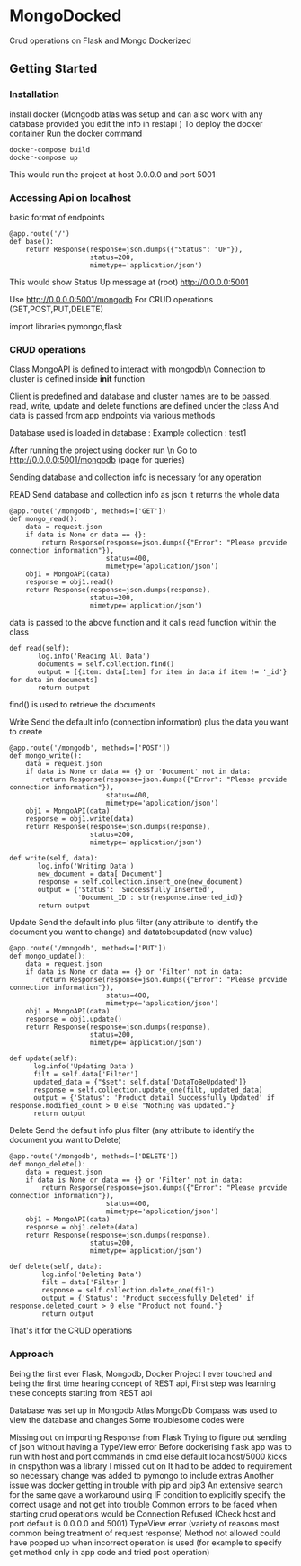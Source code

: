 # MongoDocked
 Crud operations on Flask and Mongo Dockerized
## Getting Started
### Installation
install docker
(Mongodb atlas was setup and can also work with any database provided you edit the info in restapi )
To deploy the docker container
Run the docker command
```
docker-compose build
docker-compose up
```
This would run the project at host 0.0.0.0 and port 5001

### Accessing Api on localhost

basic format of endpoints
```
@app.route('/')
def base():
    return Response(response=json.dumps({"Status": "UP"}),
                    status=200,
                    mimetype='application/json')
```
This would show Status Up message at (root) http://0.0.0.0:5001

Use http://0.0.0.0:5001/mongodb
For CRUD operations (GET,POST,PUT,DELETE)

import libraries pymongo,flask
### CRUD operations

Class MongoAPI is defined to interact with mongodb\n
Connection to cluster is defined inside __init__ function

Client is predefined and database and cluster names are to be passed.
read, write, update and delete functions are defined under the class
And data is passed from app endpoints via various methods

Database used is loaded in
database : Example
collection : test1

After running the project using docker run \n
Go to http://0.0.0.0:5001/mongodb (page for queries)

Sending database and collection info is necessary for any operation

READ
Send database and collection info as json it returns the whole data
```
@app.route('/mongodb', methods=['GET'])
def mongo_read():
    data = request.json
    if data is None or data == {}:
        return Response(response=json.dumps({"Error": "Please provide connection information"}),
                        status=400,
                        mimetype='application/json')
    obj1 = MongoAPI(data)
    response = obj1.read()
    return Response(response=json.dumps(response),
                    status=200,
                    mimetype='application/json')
```
data is passed to the above function and it calls read function within the class
```
def read(self):
       log.info('Reading All Data')
       documents = self.collection.find()
       output = [{item: data[item] for item in data if item != '_id'} for data in documents]
       return output
```
find() is used to retrieve the documents

Write
Send the default info (connection information) plus the data you want to create
```
@app.route('/mongodb', methods=['POST'])
def mongo_write():
    data = request.json
    if data is None or data == {} or 'Document' not in data:
        return Response(response=json.dumps({"Error": "Please provide connection information"}),
                        status=400,
                        mimetype='application/json')
    obj1 = MongoAPI(data)
    response = obj1.write(data)
    return Response(response=json.dumps(response),
                    status=200,
                    mimetype='application/json')
```

```
def write(self, data):
       log.info('Writing Data')
       new_document = data['Document']
       response = self.collection.insert_one(new_document)
       output = {'Status': 'Successfully Inserted',
                 'Document_ID': str(response.inserted_id)}
       return output

```
Update
Send the default info plus filter (any attribute to identify the document you want to change) and datatobeupdated (new value)
```
@app.route('/mongodb', methods=['PUT'])
def mongo_update():
    data = request.json
    if data is None or data == {} or 'Filter' not in data:
        return Response(response=json.dumps({"Error": "Please provide connection information"}),
                        status=400,
                        mimetype='application/json')
    obj1 = MongoAPI(data)
    response = obj1.update()
    return Response(response=json.dumps(response),
                    status=200,
                    mimetype='application/json')
```

```
def update(self):
      log.info('Updating Data')
      filt = self.data['Filter']
      updated_data = {"$set": self.data['DataToBeUpdated']}
      response = self.collection.update_one(filt, updated_data)
      output = {'Status': 'Product detail Successfully Updated' if response.modified_count > 0 else "Nothing was updated."}
      return output

```
Delete
Send the default info plus filter (any attribute to identify the document you want to Delete)
```
@app.route('/mongodb', methods=['DELETE'])
def mongo_delete():
    data = request.json
    if data is None or data == {} or 'Filter' not in data:
        return Response(response=json.dumps({"Error": "Please provide connection information"}),
                        status=400,
                        mimetype='application/json')
    obj1 = MongoAPI(data)
    response = obj1.delete(data)
    return Response(response=json.dumps(response),
                    status=200,
                    mimetype='application/json')
```
```
def delete(self, data):
        log.info('Deleting Data')
        filt = data['Filter']
        response = self.collection.delete_one(filt)
        output = {'Status': 'Product successfully Deleted' if response.deleted_count > 0 else "Product not found."}
        return output

```

That's it for the CRUD operations

### Approach

Being the first ever Flask, Mongodb, Docker Project I ever touched and being the first time hearing concept of REST api,
First step was learning these concepts starting from REST api

Database was set up in Mongodb Atlas
MongoDb Compass was used to view the database and changes
Some troublesome codes were

Missing out on importing Response from Flask
Trying to figure out sending of json without having a TypeView error
Before dockerising flask app was to run with host and port commands in cmd else default localhost/5000 kicks in
dnspython was a library I missed out on
It had to be added to requirement so necessary change was added to pymongo to include extras
Another issue was docker getting in trouble with pip and pip3
An extensive search for the same gave a workaround using IF condition to explicitly specify the correct usage and not get into trouble
Common errors to be faced when starting crud operations would be
Connection Refused (Check host and port default is 0.0.0.0 and 5001)
TypeView error (variety of reasons most common being treatment of request response)
Method not allowed could have popped up when incorrect operation is used (for example to specify get method only in app code and tried post operation)
